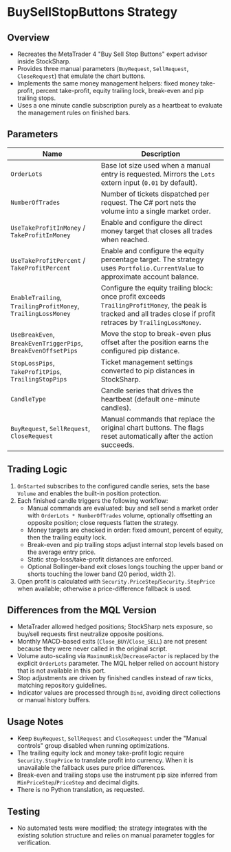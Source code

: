 # BuySellStopButtons Strategy

## Overview
- Recreates the MetaTrader 4 "Buy Sell Stop Buttons" expert advisor inside StockSharp.
- Provides three manual parameters (`BuyRequest`, `SellRequest`, `CloseRequest`) that emulate the chart buttons.
- Implements the same money management helpers: fixed money take-profit, percent take-profit, equity trailing lock, break-even and pip trailing stops.
- Uses a one minute candle subscription purely as a heartbeat to evaluate the management rules on finished bars.

## Parameters
| Name | Description |
| --- | --- |
| `OrderLots` | Base lot size used when a manual entry is requested. Mirrors the `Lots` extern input (`0.01` by default). |
| `NumberOfTrades` | Number of tickets dispatched per request. The C# port nets the volume into a single market order. |
| `UseTakeProfitInMoney` / `TakeProfitInMoney` | Enable and configure the direct money target that closes all trades when reached. |
| `UseTakeProfitPercent` / `TakeProfitPercent` | Enable and configure the equity percentage target. The strategy uses `Portfolio.CurrentValue` to approximate account balance. |
| `EnableTrailing`, `TrailingProfitMoney`, `TrailingLossMoney` | Configure the equity trailing block: once profit exceeds `TrailingProfitMoney`, the peak is tracked and all trades close if profit retraces by `TrailingLossMoney`. |
| `UseBreakEven`, `BreakEvenTriggerPips`, `BreakEvenOffsetPips` | Move the stop to break-even plus offset after the position earns the configured pip distance. |
| `StopLossPips`, `TakeProfitPips`, `TrailingStopPips` | Ticket management settings converted to pip distances in StockSharp. |
| `CandleType` | Candle series that drives the heartbeat (default one-minute candles). |
| `BuyRequest`, `SellRequest`, `CloseRequest` | Manual commands that replace the original chart buttons. The flags reset automatically after the action succeeds. |

## Trading Logic
1. `OnStarted` subscribes to the configured candle series, sets the base `Volume` and enables the built-in position protection.
2. Each finished candle triggers the following workflow:
   - Manual commands are evaluated: buy and sell send a market order with `OrderLots * NumberOfTrades` volume, optionally offsetting an opposite position; close requests flatten the strategy.
   - Money targets are checked in order: fixed amount, percent of equity, then the trailing equity lock.
   - Break-even and pip trailing stops adjust internal stop levels based on the average entry price.
   - Static stop-loss/take-profit distances are enforced.
   - Optional Bollinger-band exit closes longs touching the upper band or shorts touching the lower band (20 period, width 2).
3. Open profit is calculated with `Security.PriceStep`/`Security.StepPrice` when available; otherwise a price-difference fallback is used.

## Differences from the MQL Version
- MetaTrader allowed hedged positions; StockSharp nets exposure, so buy/sell requests first neutralize opposite positions.
- Monthly MACD-based exits (`Close_BUY`/`Close_SELL`) are not present because they were never called in the original script.
- Volume auto-scaling via `MaximumRisk`/`DecreaseFactor` is replaced by the explicit `OrderLots` parameter. The MQL helper relied on account history that is not available in this port.
- Stop adjustments are driven by finished candles instead of raw ticks, matching repository guidelines.
- Indicator values are processed through `Bind`, avoiding direct collections or manual history buffers.

## Usage Notes
- Keep `BuyRequest`, `SellRequest` and `CloseRequest` under the "Manual controls" group disabled when running optimizations.
- The trailing equity lock and money take-profit logic require `Security.StepPrice` to translate profit into currency. When it is unavailable the fallback uses pure price differences.
- Break-even and trailing stops use the instrument pip size inferred from `MinPriceStep`/`PriceStep` and decimal digits.
- There is no Python translation, as requested.

## Testing
- No automated tests were modified; the strategy integrates with the existing solution structure and relies on manual parameter toggles for verification.
